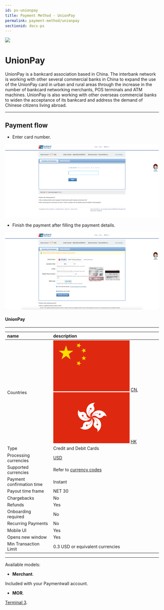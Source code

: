 ```yaml
---
id: ps-unionpay
title: Payment Method - UnionPay
permalink: payment-method/unionpay
sectionid: docs-ps
---
```


<div class="docs-ps-header">
    <div class="docs-ps-logo">
        <img src="https://api.paymentwall.com/images/ps_logos/pm_unionpay.png">
    </div>
    <h1>UnionPay</h1>
</div>

<div class="docs-ps-body" markdown="1">

<div class="docs-ps-instructions" markdown="1">

UnionPay is a bankcard association based in China. The interbank network is working with other several commercial banks in China to expand the use of the UnionPay card in urban and rural areas through the increase in the number of bankcard networking merchants, POS terminals and ATM machines. UnionPay is also working with other overseas commercial banks to widen the acceptance of its bankcard and address the demand of Chinese citizens living abroad.

*** 

## Payment flow

* Enter card number.

<div class="docs-img">
    <img src="/textures/pic/payment-system/credit-cards/unionpay/cc_unionpay_1.png">
</div>

* Finish the payment after filling the payment details.

<div class="docs-img">
    <img src="/textures/pic/payment-system/credit-cards/unionpay/cc_unionpay_2.png">
</div>

</div>

<div class="docs-ps-attributes" markdown="1">
<div class="docs-ps-attributes-body" markdown="1">

#### UnionPay

***

|name|description|
|:--|:--|
|Countries| <img class="flags" src="/textures/pic/flags/asia/china.png"> [CN](https://en.wikipedia.org/wiki/China), <img class="flags" src="/textures/pic/flags/asia/hongkong.png"> [HK](https://en.wikipedia.org/wiki/Hong_Kong)|
|Type|Credit and Debit Cards|
|Processing currencies|[USD](https://en.wikipedia.org/wiki/United_States_dollar)|
|Supported currencies| Refer to [currency codes](/reference/currencies)|
|Payment confirmation time|Instant|
|Payout time frame| NET 30|
|Chargebacks|No|
|Refunds|Yes|
|Onboarding required|No|
|Recurring Payments|No|
|Mobile UI|Yes|
|Opens new window|Yes|
|Min Transaction Limit|0.3 USD or equivalent currencies|

***

Available models:

* **Merchant**. 

Included with your Paymentwall account.

* **MOR**. 

[Terminal 3](https://www.terminal3.com/).

</div>
</div>

</div>